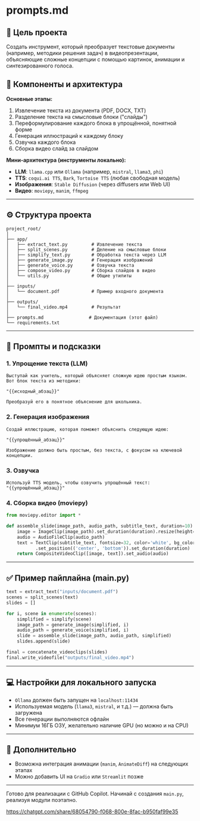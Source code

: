 # prompts.md

## 🎯 Цель проекта
Создать инструмент, который преобразует текстовые документы (например, методики решения задач) в видеопрезентации, объясняющие сложные концепции с помощью картинок, анимации и синтезированного голоса.

## 🧱 Компоненты и архитектура

**Основные этапы:**
1. Извлечение текста из документа (PDF, DOCX, TXT)
2. Разделение текста на смысловые блоки ("слайды")
3. Переформулирование каждого блока в упрощённой, понятной форме
4. Генерация иллюстраций к каждому блоку
5. Озвучка каждого блока
6. Сборка видео слайд за слайдом

**Мини-архитектура (инструменты локально):**
- **LLM**: `llama.cpp` или `Ollama` (например, `mistral`, `llama3`, `phi`)
- **TTS**: `coqui.ai TTS`, `Bark`, `Tortoise TTS` (любая свободная модель)
- **Изображения**: `Stable Diffusion` (через diffusers или Web UI)
- **Видео**: `moviepy`, `manim`, `ffmpeg`

---

## ⚙️ Структура проекта

```
project_root/
│
├── app/
│   ├── extract_text.py         # Извлечение текста
│   ├── split_scenes.py         # Деление на смысловые блоки
│   ├── simplify_text.py        # Обработка текста через LLM
│   ├── generate_image.py       # Генерация изображений
│   ├── generate_voice.py       # Озвучка текста
│   ├── compose_video.py        # Сборка слайдов в видео
│   └── utils.py                # Общие утилиты
│
├── inputs/
│   └── document.pdf            # Пример входного документа
│
├── outputs/
│   └── final_video.mp4         # Результат
│
├── prompts.md                 # Документация (этот файл)
└── requirements.txt
```

---

## 📌 Промпты и подсказки

### 1. Упрощение текста (LLM)
```text
Выступай как учитель, который объясняет сложную идею простым языком. Вот блок текста из методики:

"{{исходный_абзац}}"

Преобразуй его в понятное объяснение для школьника.
```

### 2. Генерация изображения
```text
Создай иллюстрацию, которая поможет объяснить следующую идею:

"{{упрощённый_абзац}}"

Изображение должно быть простым, без текста, с фокусом на ключевой концепции.
```

### 3. Озвучка
```text
Используй TTS модель, чтобы озвучить упрощённый текст:
"{{упрощённый_абзац}}"
```

### 4. Сборка видео (moviepy)
```python
from moviepy.editor import *

def assemble_slide(image_path, audio_path, subtitle_text, duration=10):
    image = ImageClip(image_path).set_duration(duration).resize(height=720)
    audio = AudioFileClip(audio_path)
    text = TextClip(subtitle_text, fontsize=32, color='white', bg_color='black') \
           .set_position(('center', 'bottom')).set_duration(duration)
    return CompositeVideoClip([image, text]).set_audio(audio)
```

---

## ✅ Пример пайплайна (main.py)
```python
text = extract_text("inputs/document.pdf")
scenes = split_scenes(text)
slides = []

for i, scene in enumerate(scenes):
    simplified = simplify(scene)
    image_path = generate_image(simplified, i)
    audio_path = generate_voice(simplified, i)
    slide = assemble_slide(image_path, audio_path, simplified)
    slides.append(slide)

final = concatenate_videoclips(slides)
final.write_videofile("outputs/final_video.mp4")
```

---

## 💻 Настройки для локального запуска
- `Ollama` должен быть запущен на `localhost:11434`
- Используемая модель (`llama3`, `mistral`, и т.д.) — должна быть загружена
- Все генерации выполняются офлайн
- Минимум 16ГБ ОЗУ, желательно наличие GPU (но можно и на CPU)

---

## 📌 Дополнительно
- Возможна интеграция анимации (`manim`, `AnimateDiff`) на следующих этапах
- Можно добавить UI на `Gradio` или `Streamlit` позже

---

Готово для реализации с GitHub Copilot. Начинай с создания `main.py`, реализуя модули поэтапно.

https://chatgpt.com/share/68054790-f068-800e-8fac-b950faf99e35